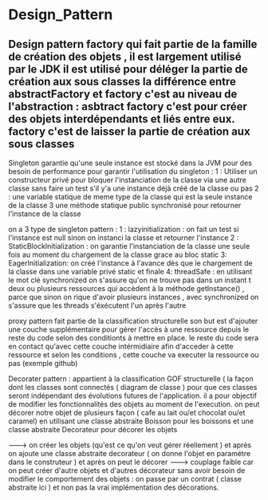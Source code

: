 # Design_Pattern


Design pattern factory qui fait partie de la famille de création des objets , il est largement utilisé par le JDK 
il est utilisé pour déléger la partie de création aux sous classes
la différence entre abstractFactory et factory c'est au niveau de l'abstraction : 
asbtract factory c'est pour créer des objets interdépendants et liés entre eux.
factory c'est de laisser la partie de création aux sous classes
------------------------------------------------------------------------------------------------------------------------------------
Singleton garantie qu'une seule instance est stocké dans la JVM pour des besoin de performance
pour garantir l'utilisation du singleton :
1 : Utiliser un constructeur privé pour bloquer l'instanciation de la classe via une autre classe sans faire un test s'il y'a une
instance déjà créé de la classe ou pas
2 : une variable statique de meme type de la classe qui est la seule instance de la classe
3 une méthode statique public synchronisé pour retourner l'instance de la classe

on a 3 type de singleton pattern :
1 : lazyinitialization : on fait un test si l'instance est null sinon on instanci la classe et retourner l'instance
2 : StaticBlockInitialization : on garantie l'instanciation de la classe une seule fois au moment du chargement de la classe 
grace au bloc static 
3: EagerInitialization: on créé l'instance à l'avance dès que le chargement de la classe dans une variable privé static et finale
4: threadSafe : en utilisant le mot clé synchronized on s'assure qu'on ne trouve pas dans un instant t deux ou plusieurs ressources qui accèdent
à la méthode getInstance() , parce que sinon on rique d'avoir plusieurs instances , avec synchronized on s'assure que les threads s'éxécutent
l'un après l'autre



proxy pattern fait partie de la classification structurelle son but est d'ajouter une couche supplémentaire pour gérer l'accès à une ressource
depuis le reste du code selon des conditionts à mettre en place. le reste du code sera en contact qu'avec cette couche intérmidiaire afin
d'acceder à cette ressource et selon les conditions , cette couche va executer la ressource ou pas (exemple github)

Decorater pattern : appartient à la classification GOF structurelle ( la façon dont les classes sont connectés ( diagram de classe )
pour que ces classes seront indépendant des évolutions futures de l'application.
il a pour objectif de modifier les fonctionnalités des objets au moment de l'execution.
on peut décorer notre objet de plusieurs façon ( cafe au lait ou/et chocolat ou/et caramel) en utilisant une classe
abstraite Boisson pour les boissons et une classe abstraite Decorateur pour décorer les objets

---> on créer les objets (qu'est ce qu'on veut gérer réellement ) et après on ajoute une classe abstraite decorateur ( on donne
l'objet en paramétre dans le construteur ) et après on peut le décorer
---> couplage faible car on peut créer d'autre objets et d'autres décorateur sans avoir besoin de modifier le comportement des
objets : on passe par un contrat ( classe abstraite ici ) et non pas la vrai implémentation des décorations.
